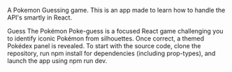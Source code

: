 A Pokemon Guessing game. This is an app made to learn how to handle the API's smartly in React.

Guess The Pokémon
Poke-guess is a focused React game challenging you to identify iconic Pokémon from silhouettes. Once correct, a themed Pokédex panel is revealed. 
To start with the source code, clone the repository, run npm install for dependencies (including prop-types), and launch the app using npm run dev.